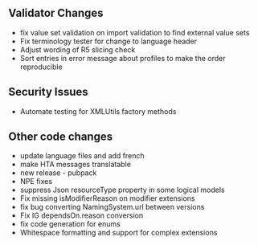 ## Validator Changes

* fix value set validation on import validation to find external value sets
* Fix terminology tester for change to language header
* Adjust wording of R5 slicing check
* Sort entries in error message about profiles to make the order reproducible

## Security Issues 

* Automate testing for XMLUtils factory methods

## Other code changes

* update language files and add french
* make HTA messages translatable
* new release - pubpack
* NPE fixes
* suppress Json resourceType property in some logical models
* Fix missing isModifierReason on modifier extensions
* fix bug converting NamingSystem.url between versions
* Fix IG dependsOn.reason conversion
* fix code generation for enums
* Whitespace formatting and support for complex extensions
